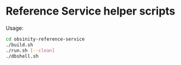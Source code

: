 # Reference Service helper scripts

Usage:
```bash
cd obsinity-reference-service
./build.sh
./run.sh [--clean]
./dbshell.sh
```
